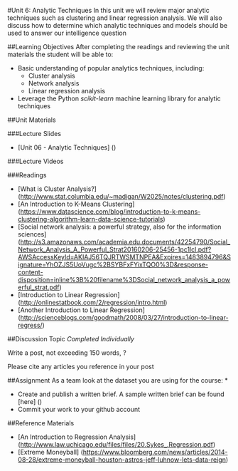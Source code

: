 #Unit 6: Analytic Techniques
In this unit we will review major analytic techniques such as clustering and linear regression analysis. We will also discuss how to determine which analytic techniques and models should be used to answer our intelligence question

##Learning Objectives
After completing the readings and reviewing the unit materials the student will be able to:
* Basic understanding of popular analytics techniques, including:
  * Cluster analysis
  * Network analysis
  * Linear regression analysis
* Leverage the Python *scikit-learn* machine learning library for analytic techniques

##Unit Materials

###Lecture Slides
* [Unit 06 - Analytic Techniques] ()

###Lecture Videos

###Readings
* [What is Cluster Analysis?] (http://www.stat.columbia.edu/~madigan/W2025/notes/clustering.pdf)
* [An Introduction to K-Means Clustering] (https://www.datascience.com/blog/introduction-to-k-means-clustering-algorithm-learn-data-science-tutorials)
* [Social network analysis: a powerful strategy, also for the information sciences] (http://s3.amazonaws.com/academia.edu.documents/42254790/Social_Network_Analysis_A_Powerful_Strat20160206-25456-1pc1lcl.pdf?AWSAccessKeyId=AKIAJ56TQJRTWSMTNPEA&Expires=1483894796&Signature=YhOZJS5UoVugc%2BSYBFxFYixTQO0%3D&response-content-disposition=inline%3B%20filename%3DSocial_network_analysis_a_powerful_strat.pdf)
* [Introduction to Linear Regression] (http://onlinestatbook.com/2/regression/intro.html)
* [Another Introduction to Linear Regression] (http://scienceblogs.com/goodmath/2008/03/27/introduction-to-linear-regress/)

##Discussion Topic
*Completed Individually*

Write a post, not exceeding 150 words, ?

Please cite any articles you reference in your post

##Assignment
As a team look at the dataset you are using for the course:
*
* Create and publish a written brief. A sample written brief can be found [here] ()
* Commit your work to your github account

##Reference Materials
* [An Introduction to Regression Analysis] (http://www.law.uchicago.edu/files/files/20.Sykes_.Regression.pdf)
* [Extreme Moneyball] (https://www.bloomberg.com/news/articles/2014-08-28/extreme-moneyball-houston-astros-jeff-luhnow-lets-data-reign)
